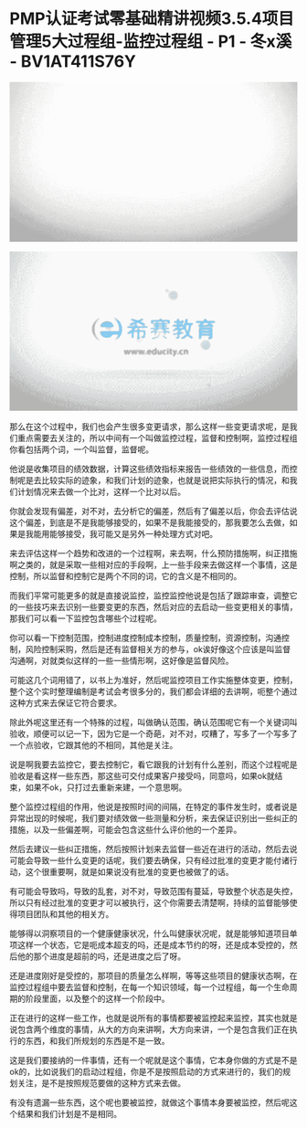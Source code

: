 # PMP认证考试零基础精讲视频3.5.4项目管理5大过程组-监控过程组 - P1 - 冬x溪 - BV1AT411S76Y

![](img/467ffe64ab7d15a5bad1307771da4350_0.png)

![](img/467ffe64ab7d15a5bad1307771da4350_1.png)

那么在这个过程中，我们也会产生很多变更请求，那么这样一些变更请求呢，是我们重点需要去关注的，所以中间有一个叫做监控过程，监督和控制啊，监控过程组你看包括两个词，一个叫监督，监督呢。

他说是收集项目的绩效数据，计算这些绩效指标来报告一些绩效的一些信息，而控制呢是去比较实际的迹象，和我们计划的迹象，也就是说把实际执行的情况，和我们计划情况来去做一个比对，这样一个比对以后。

你就会发现有偏差，对不对，去分析它的偏差，然后有了偏差以后，你会去评估说这个偏差，到底是不是我能够接受的，如果不是我能接受的，那我要怎么去做，如果是我能用能够接受，我可能又是另外一种处理方式对吧。

来去评估这样一个趋势和改进的一个过程啊，来去啊，什么预防措施啊，纠正措施啊之类的，就是采取一些相对应的手段啊，上一些手段来去做这样一个事情，这是控制，所以监督和控制它是两个不同的词，它的含义是不相同的。

而我们平常可能更多的就是直接说监控，监控监控他说是包括了跟踪审查，调整它的一些技巧来去识别一些要变更的东西，然后对应的去启动一些变更相关的事情，那我们可以看一下监控包含哪些个过程呢。

你可以看一下控制范围，控制进度控制成本控制，质量控制，资源控制，沟通控制，风险控制采购，然后是还有监督相关方的参与，ok诶好像这个应该是叫监督沟通啊，对就类似这样的一些一些情形啊，这好像是监督风险。

可能这几个词用错了，以书上为准好，然后呢监控项目工作实施整体变更，控制，整个这个实时整理编制是考试会考很多分的，我们都会详细的去讲啊，呃整个通过这种方式来去保证它符合要求。

除此外呢这里还有一个特殊的过程，叫做确认范围，确认范围呢它有一个关键词叫验收，顺便可以记一下，因为它是一个奇葩，对不对，哎糟了，写多了一个写多了一个点验收，它跟其他的不相同，其他是关注。

说是啊我要去监控它，要去控制它，看它跟我的计划有什么差别，而这个过程呢是验收是看这样一些东西，那这些可交付成果客户接受吗，同意吗，如果ok就结束，如果不ok，只打过去重新来建，一个意思啊。

整个监控过程组的作用，他说是按照时间的间隔，在特定的事件发生时，或者说是异常出现的时候呢，我们要对绩效做一些测量和分析，来去保证识别出一些纠正的措施，以及一些偏差啊，可能会包含这些什么评价他的一个差异。

然后去建议一些纠正措施，然后按照计划来去监督一些近在进行的活动，然后去说可能会导致一些什么变更的话呢，我们要去确保，只有经过批准的变更才能付诸行动，这个很重要啊，就是如果说没有批准的变更也被做了的话。

有可能会导致吗，导致的乱套，对不对，导致范围有蔓延，导致整个状态是失控，所以只有经过批准的变更才可以被执行，这个你需要去清楚啊，持续的监督能够使得项目团队和其他的相关方。

能够得以洞察项目的一个健康健康状况，什么叫健康状况呢，就是能够知道项目单项这样一个状态，它是呃成本超支的吗，还是成本节约的呀，还是成本受控的，然后他的那个进度是超前的吗，还是进度之后了呀。

还是进度刚好是受控的，那项目的质量怎么样啊，等等这些项目的健康状态啊，在监控过程组中要去监督和控制，在每一个知识领域，每一个过程组，每一个生命周期的阶段里面，以及整个的这样一个阶段中。

正在进行的这样一些工作，也就是说所有的事情都要被监控起来监控，其实也就是说包含两个维度的事情，从大的方向来讲啊，大方向来讲，一个是包含我们正在执行的东西，和我们所规划的东西是不是一致。

这是我们要接纳的一件事情，还有一个呢就是这个事情，它本身你做的方式是不是ok的，比如说我们的启动过程组，你是不是按照启动的方式来进行的，我们的规划关注，是不是按照规范要做的这种方式来去做。

有没有遗漏一些东西，这个呢也要被监控，就做这个事情本身要被监控，然后呢这个结果和我们计划是不是相同。